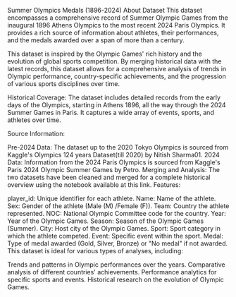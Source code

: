 Summer Olympics Medals (1896-2024)
About Dataset
This dataset encompasses a comprehensive record of Summer Olympic Games from the inaugural 1896 Athens Olympics to the most recent 2024 Paris Olympics. It provides a rich source of information about athletes, their performances, and the medals awarded over a span of more than a century.

This dataset is inspired by the Olympic Games' rich history and the evolution of global sports competition. By merging historical data with the latest records, this dataset allows for a comprehensive analysis of trends in Olympic performance, country-specific achievements, and the progression of various sports disciplines over time.

Historical Coverage: The dataset includes detailed records from the early days of the Olympics, starting in Athens 1896, all the way through the 2024 Summer Games in Paris. It captures a wide array of events, sports, and athletes over time.

Source Information:

Pre-2024 Data: The dataset up to the 2020 Tokyo Olympics is sourced from Kaggle's Olympics 124 years Dataset(till 2020) by Nitish Sharma01.
2024 Data: Information from the 2024 Paris Olympics is sourced from Kaggle's Paris 2024 Olympic Summer Games by Petro.
Merging and Analysis: The two datasets have been cleaned and merged for a complete historical overview using the notebook available at this link.
Features:

player_id: Unique identifier for each athlete.
Name: Name of the athlete.
Sex: Gender of the athlete (Male (M) /Female (F)).
Team: Country the athlete represented.
NOC: National Olympic Committee code for the country.
Year: Year of the Olympic Games.
Season: Season of the Olympic Games (Summer).
City: Host city of the Olympic Games.
Sport: Sport category in which the athlete competed.
Event: Specific event within the sport.
Medal: Type of medal awarded (Gold, Silver, Bronze) or "No medal" if not awarded.
This dataset is ideal for various types of analyses, including:

Trends and patterns in Olympic performances over the years.
Comparative analysis of different countries' achievements.
Performance analytics for specific sports and events.
Historical research on the evolution of Olympic Games.
